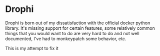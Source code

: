 Drophi
======
Drophi is born out of my dissatisfaction with the official docker python library. It's missing support for certain features, some relatively common things that you would want to do are very hard to do and not well documented, I've had to monkeypatch some behavior, etc.

This is my attempt to fix it
